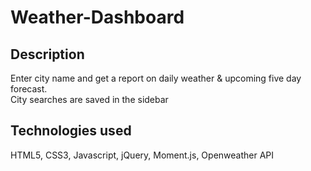 # Weather-Dashboard

## Description

Enter city name and get a report on daily weather & upcoming five day forecast.  
City searches are saved in the sidebar

## Technologies used
HTML5, CSS3, Javascript, jQuery, Moment.js, Openweather API

